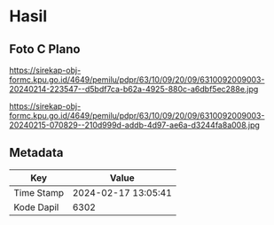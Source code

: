 # Hasil

## Foto C Plano

https://sirekap-obj-formc.kpu.go.id/4649/pemilu/pdpr/63/10/09/20/09/6310092009003-20240214-223547--d5bdf7ca-b62a-4925-880c-a6dbf5ec288e.jpg

https://sirekap-obj-formc.kpu.go.id/4649/pemilu/pdpr/63/10/09/20/09/6310092009003-20240215-070829--210d999d-addb-4d97-ae6a-d3244fa8a008.jpg


## Metadata

| Key        | Value               |
| ---------- | ------------------- |
| Time Stamp | 2024-02-17 13:05:41 |
| Kode Dapil | 6302                |



